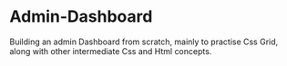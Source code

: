 # Admin-Dashboard

Building an admin Dashboard from scratch, mainly to practise Css Grid, along with other intermediate Css and Html concepts.
